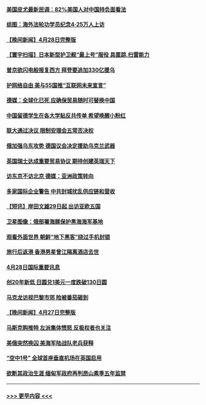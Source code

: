 #### [美国皮尤最新民调：82%美国人对中国持负面看法](../pages/prog202/a103413248.md?t=04291701) 
#### [组图：海外法轮功学员纪念4‧25万人上访](../pages/prog202/a103413180.md?t=04291701) 
#### [【晚间新闻】4月28日完整版](../pages/prog202/a103413038.md?t=04291701) 
#### [【寰宇扫描】日本新型护卫舰“最上号”服役 具匿踪.扫雷能力](../pages/prog202/a103412814.md?t=04291701) 
#### [普京欲闪电般报复西方 拜登要追加330亿援乌](../pages/prog202/a103412877.md?t=04291701) 
#### [护网络自由 美与55国推“互联网未来宣言”](../pages/prog202/a103412841.md?t=04291701) 
#### [德媒：全球化已死 应确保贸易随时可替换中国](../pages/prog202/a103412798.md?t=04291701) 
#### [中国留德学生在各大学贴反共传单 希望唤醒小粉红](../pages/prog202/a103412796.md?t=04291701) 
#### [联大通过决议 限制安理会五常否决权](../pages/prog202/a103412649.md?t=04291701) 
#### [俄加强乌东攻势 德国议会决定援助乌克兰武器](../pages/prog202/a103412626.md?t=04291701) 
#### [英国瑞士达成重要贸易协议 期待创建英瑞天下](../pages/prog202/a103412677.md?t=04291701) 
#### [访东京不访北京  德媒：亚洲政策转向](../pages/prog202/a103412515.md?t=04291701) 
#### [多家国际企业警告 中共封城扰乱供应链和营收](../pages/prog202/a103412512.md?t=04291701) 
#### [【短讯】岸田文雄29日起 出访亚欧五国](../pages/prog202/a103412574.md?t=04291701) 
#### [卫星图像：俄部署海豚保护黑海海军基地](../pages/prog202/a103412424.md?t=04291701) 
#### [观看外面世界 朝鲜“地下黑客”绕过手机封锁](../pages/prog202/a103412416.md?t=04291701) 
#### [旅行后返港 香港男星曾江隔离酒店去世](../pages/prog202/a103412404.md?t=04291701) 
#### [4月28日国际重要讯息](../pages/prog202/a103412316.md?t=04291701) 
#### [创20年新低 日圆兑1美元一度跌破130日圆](../pages/prog202/a103412263.md?t=04291701) 
#### [马克龙访视巴黎市郊 险被番茄砸到](../pages/prog202/a103412180.md?t=04291701) 
#### [【晚间新闻】4月27日完整版](../pages/prog202/a103412077.md?t=04291701) 
#### [马斯克购推特 左派集体愤怒 反极权者也关注](../pages/prog202/a103412005.md?t=04291701) 
#### [美俄突然换囚 美海军陆战队老兵获释](../pages/prog202/a103411892.md?t=04291701) 
#### [“空中1号” 全球首座垂直机场在英国启用](../pages/prog202/a103411894.md?t=04291701) 
#### [欲断其政治生涯 缅甸军政府再判昂山素季五年监禁](../pages/prog202/a103411688.md?t=04291701) 

----
#### [ >>> 更早内容 <<< ](../indexes/prog202-earlier.md)
